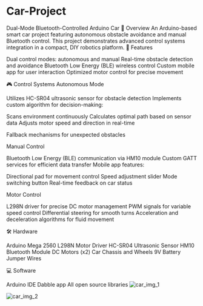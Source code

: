 # Car-Project
Dual-Mode Bluetooth-Controlled Arduino Car
🚗 Overview
An Arduino-based smart car project featuring autonomous obstacle avoidance and manual Bluetooth control. This project demonstrates advanced control systems integration in a compact, DIY robotics platform.
🌟 Features

Dual control modes: autonomous and manual
Real-time obstacle detection and avoidance
Bluetooth Low Energy (BLE) wireless control
Custom mobile app for user interaction
Optimized motor control for precise movement

🎮 Control Systems
Autonomous Mode

Utilizes HC-SR04 ultrasonic sensor for obstacle detection
Implements custom algorithm for decision-making:

Scans environment continuously
Calculates optimal path based on sensor data
Adjusts motor speed and direction in real-time


Fallback mechanisms for unexpected obstacles

Manual Control

Bluetooth Low Energy (BLE) communication via HM10 module
Custom GATT services for efficient data transfer
Mobile app features:

Directional pad for movement control
Speed adjustment slider
Mode switching button
Real-time feedback on car status



Motor Control

L298N driver for precise DC motor management
PWM signals for variable speed control
Differential steering for smooth turns
Acceleration and deceleration algorithms for fluid movement

🛠 Hardware

Arduino Mega 2560
L298N Motor Driver
HC-SR04 Ultrasonic Sensor
HM10 Bluetooth Module
DC Motors (x2)
Car Chassis and Wheels
9V Battery
Jumper Wires

💻 Software

Arduino IDE
Dabble app 
All open source libraries 
![car_img_1](https://github.com/user-attachments/assets/143caa3a-6c31-4b76-824e-3241db2f5d9e)

![car_img_2](https://github.com/user-attachments/assets/31f5589d-d865-4a30-bd5e-f7fc40fafd59)

